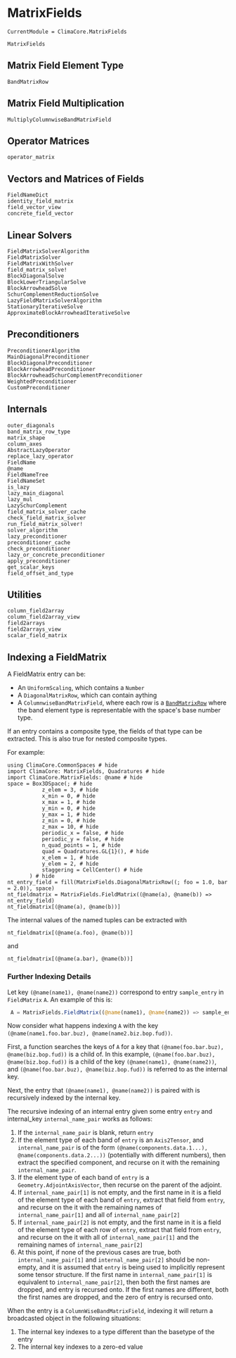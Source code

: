 # MatrixFields

```@meta
CurrentModule = ClimaCore.MatrixFields
```

```@docs
MatrixFields
```

## Matrix Field Element Type

```@docs
BandMatrixRow
```

## Matrix Field Multiplication

```@docs
MultiplyColumnwiseBandMatrixField
```

## Operator Matrices

```@docs
operator_matrix
```

## Vectors and Matrices of Fields

```@docs
FieldNameDict
identity_field_matrix
field_vector_view
concrete_field_vector
```

## Linear Solvers

```@docs
FieldMatrixSolverAlgorithm
FieldMatrixSolver
FieldMatrixWithSolver
field_matrix_solve!
BlockDiagonalSolve
BlockLowerTriangularSolve
BlockArrowheadSolve
SchurComplementReductionSolve
LazyFieldMatrixSolverAlgorithm
StationaryIterativeSolve
ApproximateBlockArrowheadIterativeSolve
```

## Preconditioners

```@docs
PreconditionerAlgorithm
MainDiagonalPreconditioner
BlockDiagonalPreconditioner
BlockArrowheadPreconditioner
BlockArrowheadSchurComplementPreconditioner
WeightedPreconditioner
CustomPreconditioner
```

## Internals

```@docs
outer_diagonals
band_matrix_row_type
matrix_shape
column_axes
AbstractLazyOperator
replace_lazy_operator
FieldName
@name
FieldNameTree
FieldNameSet
is_lazy
lazy_main_diagonal
lazy_mul
LazySchurComplement
field_matrix_solver_cache
check_field_matrix_solver
run_field_matrix_solver!
solver_algorithm
lazy_preconditioner
preconditioner_cache
check_preconditioner
lazy_or_concrete_preconditioner
apply_preconditioner
get_scalar_keys
field_offset_and_type
```

## Utilities

```@docs
column_field2array
column_field2array_view
field2arrays
field2arrays_view
scalar_field_matrix
```

## Indexing a FieldMatrix

A FieldMatrix entry can be:

- An `UniformScaling`, which contains a `Number`
- A `DiagonalMatrixRow`, which can contain aything
- A `ColumnwiseBandMatrixField`, where each row is a [`BandMatrixRow`](@ref) where the band element type is representable with the space's base number type.

If an entry contains a composite type, the fields of that type can be extracted.
This is also true for nested composite types.

For example:

```@example 1
using ClimaCore.CommonSpaces # hide
import ClimaCore: MatrixFields, Quadratures # hide
import ClimaCore.MatrixFields: @name # hide
space = Box3DSpace(; # hide
           z_elem = 3, # hide
           x_min = 0, # hide
           x_max = 1, # hide
           y_min = 0, # hide
           y_max = 1, # hide
           z_min = 0, # hide
           z_max = 10, # hide
           periodic_x = false, # hide
           periodic_y = false, # hide
           n_quad_points = 1, # hide
           quad = Quadratures.GL{1}(), # hide
           x_elem = 1, # hide
           y_elem = 2, # hide
           staggering = CellCenter() # hide
       ) # hide
nt_entry_field = fill(MatrixFields.DiagonalMatrixRow((; foo = 1.0, bar = 2.0)), space)
nt_fieldmatrix = MatrixFields.FieldMatrix((@name(a), @name(b)) => nt_entry_field)
nt_fieldmatrix[(@name(a), @name(b))]
```

The internal values of the named tuples can be extracted with

```@example 1
nt_fieldmatrix[(@name(a.foo), @name(b))]
```

and

```@example 1
nt_fieldmatrix[(@name(a.bar), @name(b))]
```

### Further Indexing Details

Let key `(@name(name1), @name(name2))` correspond to entry `sample_entry` in `FieldMatrix` `A`.
An example of this is:

```julia
 A = MatrixFields.FieldMatrix((@name(name1), @name(name2)) => sample_entry)
```

Now consider what happens indexing `A` with the key `(@name(name1.foo.bar.buz), @name(name2.biz.bop.fud))`.

First, a function searches the keys of `A` for a key that `(@name(foo.bar.buz), @name(biz.bop.fud))`
is a child of. In this example, `(@name(foo.bar.buz), @name(biz.bop.fud))` is a child of
the key `(@name(name1), @name(name2))`, and
`(@name(foo.bar.buz), @name(biz.bop.fud))` is referred to as the internal key.

Next, the entry that `(@name(name1), @name(name2))` is paired with is recursively indexed
by the internal key.

The recursive indexing of an internal entry given some entry `entry` and internal_key `internal_name_pair`
works as follows:

1. If the  `internal_name_pair` is blank, return `entry`
2. If the element type of each band of `entry` is an `Axis2Tensor`, and `internal_name_pair` is of the form
`(@name(components.data.1...), @name(components.data.2...))` (potentially with different numbers),
then extract the specified component, and recurse on it with the remaining `internal_name_pair`.
3. If the element type of each band of `entry` is a `Geometry.AdjointAxisVector`, then recurse on the parent of the adjoint.
4. If `internal_name_pair[1]` is not empty, and the first name in it is a field of the element type of each band of `entry`,
extract that field from `entry`, and recurse on the it with the remaining names of `internal_name_pair[1]` and all of `internal_name_pair[2]`
5. If `internal_name_pair[2]` is not empty, and the first name in it is a field of the element type of each row of `entry`,
extract that field from `entry`, and recurse on the it with all of `internal_name_pair[1]` and the remaining names of `internal_name_pair[2]`
6. At this point, if none of the previous cases are true, both `internal_name_pair[1]` and `internal_name_pair[2]` should be
non-empty, and it is assumed that `entry` is being used to implicitly represent some tensor structure. If the first name in
`internal_name_pair[1]` is equivalent to `internal_name_pair[2]`, then both the first names are dropped, and entry is recursed onto.
If the first names are different, both the first names are dropped, and the zero of entry is recursed onto.

When the entry is a `ColumnWiseBandMatrixField`, indexing it will return a broadcasted object in
the following situations:

1. The internal key indexes to a type different than the basetype of the entry
2. The internal key indexes to a zero-ed value
